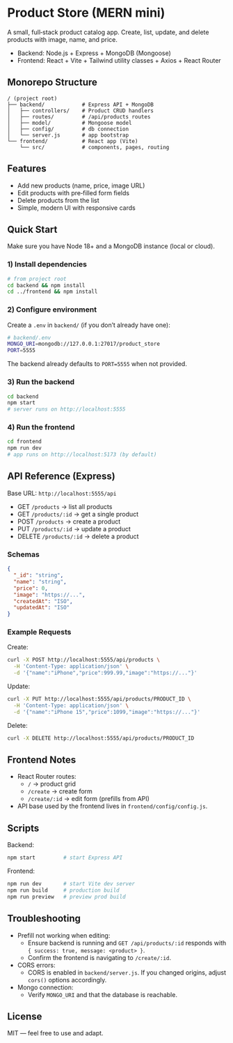 # Product Store (MERN mini)

A small, full‑stack product catalog app. Create, list, update, and delete products with image, name, and price.

- Backend: Node.js + Express + MongoDB (Mongoose)
- Frontend: React + Vite + Tailwind utility classes + Axios + React Router

## Monorepo Structure
```
/ (project root)
├── backend/            # Express API + MongoDB
│   ├── controllers/    # Product CRUD handlers
│   ├── routes/         # /api/products routes
│   ├── model/          # Mongoose model
│   ├── config/         # db connection
│   └── server.js       # app bootstrap
└── frontend/           # React app (Vite)
    └── src/            # components, pages, routing
```

## Features
- Add new products (name, price, image URL)
- Edit products with pre‑filled form fields
- Delete products from the list
- Simple, modern UI with responsive cards

## Quick Start
Make sure you have Node 18+ and a MongoDB instance (local or cloud).

### 1) Install dependencies
```bash
# from project root
cd backend && npm install
cd ../frontend && npm install
```

### 2) Configure environment
Create a `.env` in `backend/` (if you don’t already have one):
```bash
# backend/.env
MONGO_URI=mongodb://127.0.0.1:27017/product_store
PORT=5555
```
The backend already defaults to `PORT=5555` when not provided.

### 3) Run the backend
```bash
cd backend
npm start
# server runs on http://localhost:5555
```

### 4) Run the frontend
```bash
cd frontend
npm run dev
# app runs on http://localhost:5173 (by default)
```

## API Reference (Express)
Base URL: `http://localhost:5555/api`

- GET `/products` → list all products
- GET `/products/:id` → get a single product
- POST `/products` → create a product
- PUT `/products/:id` → update a product
- DELETE `/products/:id` → delete a product

### Schemas
```json
{
  "_id": "string",
  "name": "string",
  "price": 0,
  "image": "https://...",
  "createdAt": "ISO",
  "updatedAt": "ISO"
}
```

### Example Requests
Create:
```bash
curl -X POST http://localhost:5555/api/products \
  -H 'Content-Type: application/json' \
  -d '{"name":"iPhone","price":999.99,"image":"https://..."}'
```

Update:
```bash
curl -X PUT http://localhost:5555/api/products/PRODUCT_ID \
  -H 'Content-Type: application/json' \
  -d '{"name":"iPhone 15","price":1099,"image":"https://..."}'
```

Delete:
```bash
curl -X DELETE http://localhost:5555/api/products/PRODUCT_ID
```

## Frontend Notes
- React Router routes:
  - `/` → product grid
  - `/create` → create form
  - `/create/:id` → edit form (prefills from API)
- API base used by the frontend lives in `frontend/config/config.js`.

## Scripts
Backend:
```bash
npm start         # start Express API
```
Frontend:
```bash
npm run dev       # start Vite dev server
npm run build     # production build
npm run preview   # preview prod build
```

## Troubleshooting
- Prefill not working when editing:
  - Ensure backend is running and `GET /api/products/:id` responds with `{ success: true, message: <product> }`.
  - Confirm the frontend is navigating to `/create/:id`.
- CORS errors:
  - CORS is enabled in `backend/server.js`. If you changed origins, adjust `cors()` options accordingly.
- Mongo connection:
  - Verify `MONGO_URI` and that the database is reachable.

## License
MIT — feel free to use and adapt.
